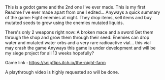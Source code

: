 This is a godot game and the 2nd one I've ever made.
This is my first Readme I've ever made apart from one I edited... 
Anyways a quick summary of the game: Fight enemies at night. They drop items, sell items and buy mutated seeds to grow using the enemies mutated liquids.

There's only 2 weapons right now: A broken mace and a sword Get them through the shop and grow them through their seed.
Enemies can drop water and mutated water orbs and a very rare radioactive vial... this vial may crash the game
Anyways this game is under development and will be my siege project for all 13 weeks hopefully?

Game link : https://snipflips.itch.io/the-night-farm

A playthrough video is highly requested so will be done.
